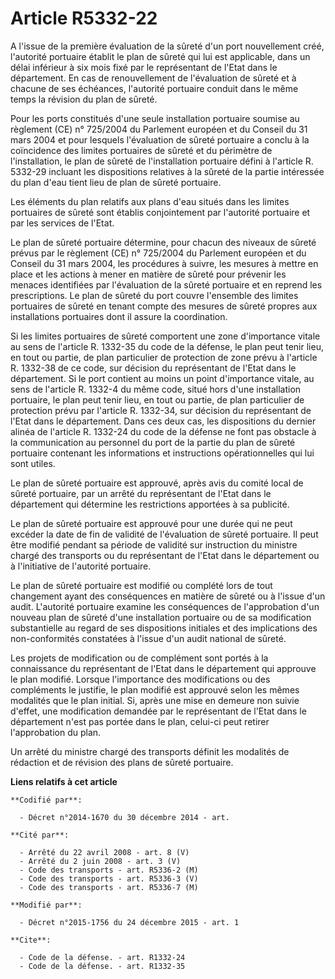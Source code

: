 # Article R5332-22

A l'issue de la première évaluation de la sûreté d'un port nouvellement créé, l'autorité portuaire établit le plan de sûreté
qui lui est applicable, dans un délai inférieur à six mois fixé par le représentant de l'Etat dans le département. En cas de
renouvellement de l'évaluation de sûreté et à chacune de ses échéances, l'autorité portuaire conduit dans le même temps la
révision du plan de sûreté.

Pour les ports constitués d'une seule installation portuaire soumise au règlement (CE) n° 725/2004 du Parlement européen et
du Conseil du 31 mars 2004 et pour lesquels l'évaluation de sûreté portuaire a conclu à la coïncidence des limites portuaires
de sûreté et du périmètre de l'installation, le plan de sûreté de l'installation portuaire défini à l'article R. 5332-29
incluant les dispositions relatives à la sûreté de la partie intéressée du plan d'eau tient lieu de plan de sûreté portuaire.

Les éléments du plan relatifs aux plans d'eau situés dans les limites portuaires de sûreté sont établis conjointement par
l'autorité portuaire et par les services de l'Etat.

Le plan de sûreté portuaire détermine, pour chacun des niveaux de sûreté prévus par le règlement (CE) n° 725/2004 du
Parlement européen et du Conseil du 31 mars 2004, les procédures à suivre, les mesures à mettre en place et les actions à
mener en matière de sûreté pour prévenir les menaces identifiées par l'évaluation de la sûreté portuaire et en reprend les
prescriptions. Le plan de sûreté du port couvre l'ensemble des limites portuaires de sûreté en tenant compte des mesures de
sûreté propres aux installations portuaires dont il assure la coordination.

Si les limites portuaires de sûreté comportent une zone d'importance vitale au sens de l'article R. 1332-35 du code de la
défense, le plan peut tenir lieu, en tout ou partie, de plan particulier de protection de zone prévu à l'article R. 1332-38
de ce code, sur décision du représentant de l'Etat dans le département. Si le port contient au moins un point d'importance
vitale, au sens de l'article R. 1332-4 du même code, situé hors d'une installation portuaire, le plan peut tenir lieu, en
tout ou partie, de plan particulier de protection prévu par l'article R. 1332-34, sur décision du représentant de l'Etat dans
le département. Dans ces deux cas, les dispositions du dernier alinéa de l'article R. 1332-24 du code de la défense ne font
pas obstacle à la communication au personnel du port de la partie du plan de sûreté portuaire contenant les informations et
instructions opérationnelles qui lui sont utiles.

Le plan de sûreté portuaire est approuvé, après avis du comité local de sûreté portuaire, par un arrêté du représentant de
l'Etat dans le département qui détermine les restrictions apportées à sa publicité.

Le plan de sûreté portuaire est approuvé pour une durée qui ne peut excéder la date de fin de validité de l'évaluation de
sûreté portuaire. Il peut être modifié pendant sa période de validité sur instruction du ministre chargé des transports ou du
représentant de l'Etat dans le département ou à l'initiative de l'autorité portuaire.

Le plan de sûreté portuaire est modifié ou complété lors de tout changement ayant des conséquences en matière de sûreté ou à
l'issue d'un audit. L'autorité portuaire examine les conséquences de l'approbation d'un nouveau plan de sûreté d'une
installation portuaire ou de sa modification substantielle au regard de ses dispositions initiales et des implications des
non-conformités constatées à l'issue d'un audit national de sûreté.

Les projets de modification ou de complément sont portés à la connaissance du représentant de l'Etat dans le département qui
approuve le plan modifié. Lorsque l'importance des modifications ou des compléments le justifie, le plan modifié est approuvé
selon les mêmes modalités que le plan initial. Si, après une mise en demeure non suivie d'effet, une modification demandée
par le représentant de l'Etat dans le département n'est pas portée dans le plan, celui-ci peut retirer l'approbation du plan.

Un arrêté du ministre chargé des transports définit les modalités de rédaction et de révision des plans de sûreté portuaire.

**Liens relatifs à cet article**

	**Codifié par**:

	  - Décret n°2014-1670 du 30 décembre 2014 - art.

	**Cité par**:

	  - Arrêté du 22 avril 2008 - art. 8 (V)
	  - Arrêté du 2 juin 2008 - art. 3 (V)
	  - Code des transports - art. R5336-2 (M)
	  - Code des transports - art. R5336-3 (V)
	  - Code des transports - art. R5336-7 (M)

	**Modifié par**:

	  - Décret n°2015-1756 du 24 décembre 2015 - art. 1

	**Cite**:

	  - Code de la défense. - art. R1332-24
	  - Code de la défense. - art. R1332-35
